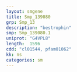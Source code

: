 ```yaml
---
layout: smgene
title: Smp_139080
grp: Smp_13
description: "bestrophin"
smp: Smp_139080.1
uniprot: "G4VPL8"
length:  1596
cdd: "cl01544, pfam01062"
kk: ns
categories: sm
---
```

